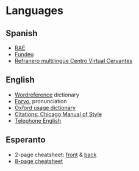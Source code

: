# Languages
## Spanish
- [RAE](http://www.rae.es/)
- [Fundeu](https://www.fundeu.es/)
- [Refranero multilingüe Centro Virtual Cervantes](https://cvc.cervantes.es/lengua/refranero/)

## English
- [Wordreference](http://www.wordreference.com/) dictionary
- [Forvo](https://forvo.com/), pronunciation
- [Oxford usage dictionary](https://en.oxforddictionaries.com/grammar/usage)
- [Citations: Chicago Manual of Style](http://www.libs.uga.edu/ref/chicagostyle.pdf)
- [Telephone English](http://www.englishclub.com/speaking/telephone_language.htm)

## Esperanto
- 2-page cheatsheet: [front](http://lastranga.tumblr.com/image/150556354707) & [back](http://lastranga.tumblr.com/image/150554956187)
- [8-page cheatsheet](http://esperanto.bretonio.free.fr/dokumentoj/pakeo-en2.pdf)
